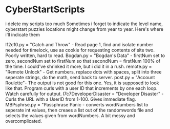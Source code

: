 # CyberStartScripts
i delete my scripts too much
Sometimes i forget to indicate the level name, cyberstart puzzles locations might change from year to year.
Here's where i'll indicate them


l12c10.py = "Catch and Throw" - Read page 1, find and isolate number needed for timelock, use as cookie for requesting contents of site two. Poorly written, hard to read.
Bogdan.py = "Bogdan's Data"   - firstNum set to zero, secondNum set to firstNum so that secondNum = firstNum 100% of the time. I could've shrinked it more, but i did it in a rush.
remote.py = "Remote Unlock"   - Get numbers, replace dots with spaces, split into three seperate strings, do the math, send back to server.
post.py =   "Account Roulette"- The output is not good for this one. Yes, it is supposed to look like that. Program curls with a user ID that increments by one each loop. Watch carefully for output.
l7c7DeveloperDisaster = "Developer Disaster" - Curls the URL with a UserID from 1-100. Gives immediate flag.
MBPsphrse.py = "Passphrase Panic - converts wordNumbers list to seperate int values, then creaes a list out of the randomwords file and selects the values given from wordNumbers. A bit messy and overcomplicated.
